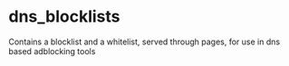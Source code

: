 # dns_blocklists

Contains a blocklist and a whitelist, served through pages, for use in dns based adblocking tools
